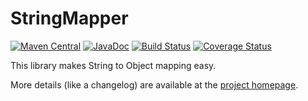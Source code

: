 # StringMapper

[![Maven Central](https://maven-badges.herokuapp.com/maven-central/io.rala/string-mapper/badge.svg)](https://maven-badges.herokuapp.com/maven-central/io.rala/string-mapper)
[![JavaDoc](https://javadoc.io/badge2/io.rala/string-mapper/javadoc.svg)](https://javadoc.io/doc/io.rala/string-mapper)
[![Build Status](https://dl.circleci.com/status-badge/img/gh/rala72/string-mapper/tree/master.svg?style=shield)](https://dl.circleci.com/status-badge/redirect/gh/rala72/string-mapper/tree/master)
[![Coverage Status](https://coveralls.io/repos/github/rala72/string-mapper/badge.svg?branch=master)](https://coveralls.io/github/rala72/string-mapper?branch=master)

This library makes String to Object mapping easy.

More details (like a changelog) are available at the [project homepage](http://www.rala.io/library/string-mapper).
